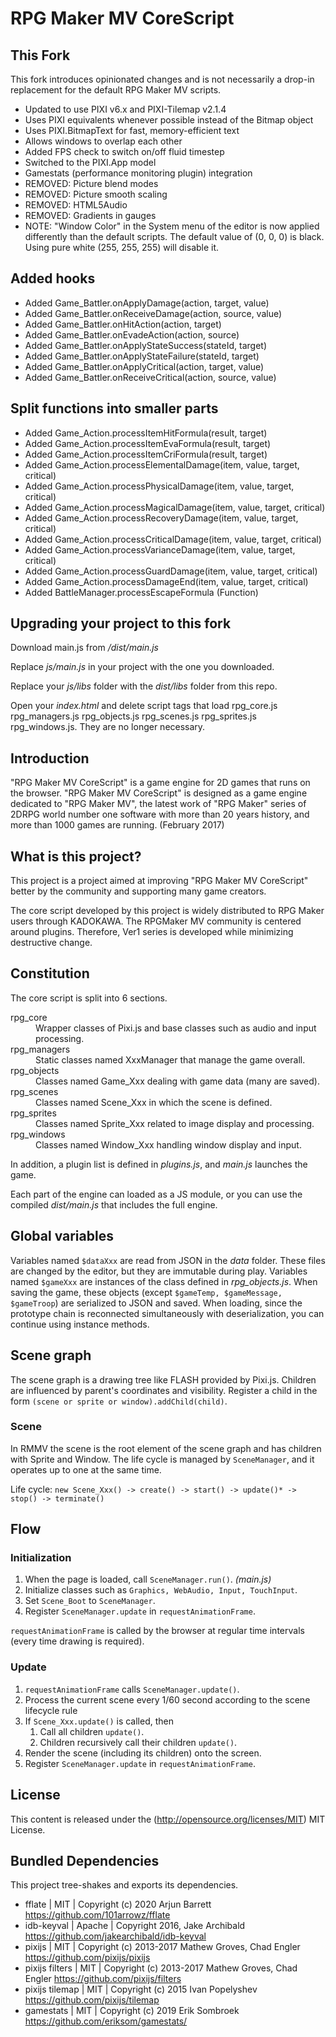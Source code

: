 # RPG Maker MV CoreScript

## This Fork

This fork introduces opinionated changes and is not necessarily a drop-in replacement for the default RPG Maker MV scripts.

- Updated to use PIXI v6.x and PIXI-Tilemap v2.1.4
- Uses PIXI equivalents whenever possible instead of the Bitmap object
- Uses PIXI.BitmapText for fast, memory-efficient text
- Allows windows to overlap each other
- Added FPS check to switch on/off fluid timestep
- Switched to the PIXI.App model
- Gamestats (performance monitoring plugin) integration
- REMOVED: Picture blend modes
- REMOVED: Picture smooth scaling
- REMOVED: HTML5Audio
- REMOVED: Gradients in gauges
- NOTE: "Window Color" in the System menu of the editor is now applied differently than the default scripts. The default value of (0, 0, 0) is black. Using pure white (255, 255, 255) will disable it.

## Added hooks

- Added Game_Battler.onApplyDamage(action, target, value)
- Added Game_Battler.onReceiveDamage(action, source, value)
- Added Game_Battler.onHitAction(action, target)
- Added Game_Battler.onEvadeAction(action, source)
- Added Game_Battler.onApplyStateSuccess(stateId, target)
- Added Game_Battler.onApplyStateFailure(stateId, target)
- Added Game_Battler.onApplyCritical(action, target, value)
- Added Game_Battler.onReceiveCritical(action, source, value)

## Split functions into smaller parts

- Added Game_Action.processItemHitFormula(result, target)
- Added Game_Action.processItemEvaFormula(result, target)
- Added Game_Action.processItemCriFormula(result, target)
- Added Game_Action.processElementalDamage(item, value, target, critical)
- Added Game_Action.processPhysicalDamage(item, value, target, critical)
- Added Game_Action.processMagicalDamage(item, value, target, critical)
- Added Game_Action.processRecoveryDamage(item, value, target, critical)
- Added Game_Action.processCriticalDamage(item, value, target, critical)
- Added Game_Action.processVarianceDamage(item, value, target, critical)
- Added Game_Action.processGuardDamage(item, value, target, critical)
- Added Game_Action.processDamageEnd(item, value, target, critical)
- Added BattleManager.processEscapeFormula (Function)

## Upgrading your project to this fork

Download main.js from _/dist/main.js_

Replace _js/main.js_ in your project with the one you downloaded.

Replace your _js/libs_ folder with the _dist/libs_ folder from this repo.

Open your _index.html_ and delete script tags that load rpg_core.js rpg_managers.js rpg_objects.js rpg_scenes.js rpg_sprites.js rpg_windows.js. They are no longer necessary.

## Introduction

"RPG Maker MV CoreScript" is a game engine for 2D games that runs on the browser. "RPG Maker MV CoreScript" is designed as a game engine dedicated to "RPG Maker MV", the latest work of "RPG Maker" series of 2DRPG world number one software with more than 20 years history, and more than 1000 games are running. (February 2017)

## What is this project?

This project is a project aimed at improving "RPG Maker MV CoreScript" better by the community and supporting many game creators.

The core script developed by this project is widely distributed to RPG Maker users through KADOKAWA.
The RPGMaker MV community is centered around plugins. Therefore, Ver1 series is developed while minimizing destructive change.

## Constitution

The core script is split into 6 sections.

<dl>
    <dt>rpg_core</dt>
    <dd>Wrapper classes of Pixi.js and base classes such as audio and input processing.</dd>
    <dt>rpg_managers</dt>
    <dd>Static classes named XxxManager that manage the game overall.</dd>
    <dt>rpg_objects</dt>
    <dd>Classes named Game_Xxx dealing with game data (many are saved).</dd>
    <dt>rpg_scenes</dt>
    <dd>Classes named Scene_Xxx in which the scene is defined.</dd>
    <dt>rpg_sprites</dt>
    <dd>Classes named Sprite_Xxx related to image display and processing.</dd>
    <dt>rpg_windows</dt>
    <dd>Classes named Window_Xxx handling window display and input.</dd>
</dl>

In addition, a plugin list is defined in _plugins.js_, and _main.js_ launches the game.

Each part of the engine can loaded as a JS module, or you can use the compiled _dist/main.js_ that includes the full engine.

## Global variables

Variables named `$dataXxx` are read from JSON in the _data_ folder.
These files are changed by the editor, but they are immutable during play.
Variables named `$gameXxx` are instances of the class defined in _rpg_objects.js_.
When saving the game, these objects (except `$gameTemp, $gameMessage, $gameTroop`) are serialized to JSON and saved.
When loading, since the prototype chain is reconnected simultaneously with deserialization, you can continue using instance methods.

## Scene graph

The scene graph is a drawing tree like FLASH provided by Pixi.js.
Children are influenced by parent's coordinates and visibility.
Register a child in the form `(scene or sprite or window).addChild(child)`.

### Scene

In RMMV the scene is the root element of the scene graph and has children with Sprite and Window.
The life cycle is managed by `SceneManager`, and it operates up to one at the same time.

Life cycle: `new Scene_Xxx() -> create() -> start() -> update()* -> stop() -> terminate()`

## Flow

### Initialization

1. When the page is loaded, call `SceneManager.run()`. _(main.js)_
1. Initialize classes such as `Graphics, WebAudio, Input, TouchInput`.
1. Set `Scene_Boot` to `SceneManager`.
1. Register `SceneManager.update` in `requestAnimationFrame`.

`requestAnimationFrame` is called by the browser at regular time intervals (every time drawing is required).

### Update

1. `requestAnimationFrame` calls `SceneManager.update()`.
1. Process the current scene every 1/60 second according to the scene lifecycle rule
1. If `Scene_Xxx.update()` is called, then
   1. Call all children `update()`.
   1. Children recursively call their children `update()`.
1. Render the scene (including its children) onto the screen.
1. Register `SceneManager.update` in `requestAnimationFrame`.

## License

This content is released under the (http://opensource.org/licenses/MIT) MIT License.

## Bundled Dependencies

This project tree-shakes and exports its dependencies.

- fflate | MIT | Copyright (c) 2020 Arjun Barrett https://github.com/101arrowz/fflate
- idb-keyval | Apache | Copyright 2016, Jake Archibald https://github.com/jakearchibald/idb-keyval
- pixijs | MIT | Copyright (c) 2013-2017 Mathew Groves, Chad Engler https://github.com/pixijs/pixijs
- pixijs filters | MIT | Copyright (c) 2013-2017 Mathew Groves, Chad Engler https://github.com/pixijs/filters
- pixijs tilemap | MIT | Copyright (c) 2015 Ivan Popelyshev https://github.com/pixijs/tilemap
- gamestats | MIT | Copyright (c) 2019 Erik Sombroek https://github.com/eriksom/gamestats/
